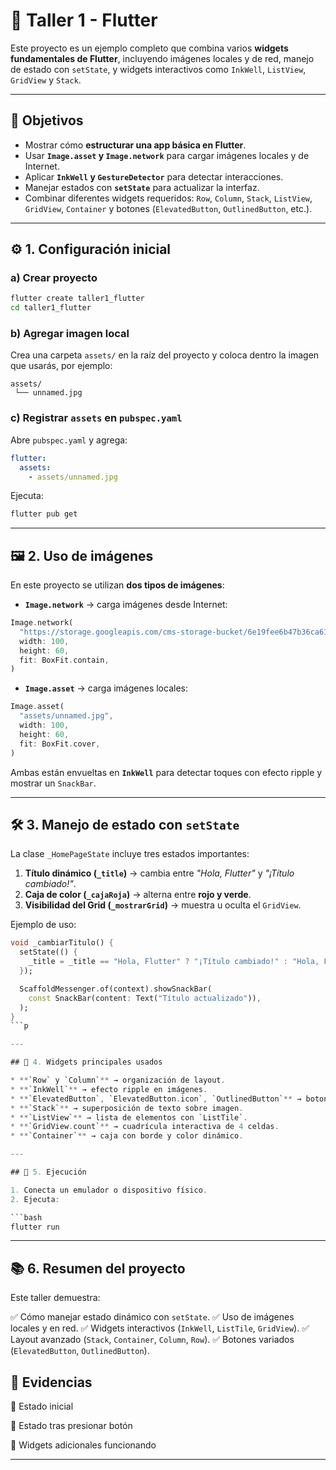 

# 📌 Taller 1 - Flutter

Este proyecto es un ejemplo completo que combina varios **widgets fundamentales de Flutter**, incluyendo imágenes locales y de red, manejo de estado con `setState`, y widgets interactivos como `InkWell`, `ListView`, `GridView` y `Stack`.

---

## 🎯 Objetivos

* Mostrar cómo **estructurar una app básica en Flutter**.
* Usar **`Image.asset` y `Image.network`** para cargar imágenes locales y de Internet.
* Aplicar **`InkWell` y `GestureDetector`** para detectar interacciones.
* Manejar estados con **`setState`** para actualizar la interfaz.
* Combinar diferentes widgets requeridos: `Row`, `Column`, `Stack`, `ListView`, `GridView`, `Container` y botones (`ElevatedButton`, `OutlinedButton`, etc.).

---

## ⚙️ 1. Configuración inicial

### a) Crear proyecto

```bash
flutter create taller1_flutter
cd taller1_flutter
```

### b) Agregar imagen local

Crea una carpeta `assets/` en la raíz del proyecto y coloca dentro la imagen que usarás, por ejemplo:

```
assets/
 └── unnamed.jpg
```

### c) Registrar `assets` en `pubspec.yaml`

Abre `pubspec.yaml` y agrega:

```yaml
flutter:
  assets:
    - assets/unnamed.jpg
```

Ejecuta:

```bash
flutter pub get
```

---

## 🖼️ 2. Uso de imágenes

En este proyecto se utilizan **dos tipos de imágenes**:

* **`Image.network`** → carga imágenes desde Internet:

```dart
Image.network(
  "https://storage.googleapis.com/cms-storage-bucket/6e19fee6b47b36ca613f.png",
  width: 100,
  height: 60,
  fit: BoxFit.contain,
)
```

* **`Image.asset`** → carga imágenes locales:

```dart
Image.asset(
  "assets/unnamed.jpg",
  width: 100,
  height: 60,
  fit: BoxFit.cover,
)
```

Ambas están envueltas en **`InkWell`** para detectar toques con efecto ripple y mostrar un `SnackBar`.

---

## 🛠️ 3. Manejo de estado con `setState`

La clase `_HomePageState` incluye tres estados importantes:

1. **Título dinámico (`_title`)** → cambia entre *"Hola, Flutter"* y *"¡Título cambiado!"*.
2. **Caja de color (`_cajaRoja`)** → alterna entre **rojo y verde**.
3. **Visibilidad del Grid (`_mostrarGrid`)** → muestra u oculta el `GridView`.

Ejemplo de uso:

```dart
void _cambiarTitulo() {
  setState(() {
    _title = _title == "Hola, Flutter" ? "¡Título cambiado!" : "Hola, Flutter";
  });

  ScaffoldMessenger.of(context).showSnackBar(
    const SnackBar(content: Text("Título actualizado")),
  );
}
```p

---

## 🧩 4. Widgets principales usados

* **`Row` y `Column`** → organización de layout.
* **`InkWell`** → efecto ripple en imágenes.
* **`ElevatedButton`, `ElevatedButton.icon`, `OutlinedButton`** → botones interactivos.
* **`Stack`** → superposición de texto sobre imagen.
* **`ListView`** → lista de elementos con `ListTile`.
* **`GridView.count`** → cuadrícula interactiva de 4 celdas.
* **`Container`** → caja con borde y color dinámico.

---

## 🚀 5. Ejecución

1. Conecta un emulador o dispositivo físico.
2. Ejecuta:

```bash
flutter run
```

---

## 📚 6. Resumen del proyecto

Este taller demuestra:

✅ Cómo manejar estado dinámico con `setState`.
✅ Uso de imágenes locales y en red.
✅ Widgets interactivos (`InkWell`, `ListTile`, `GridView`).
✅ Layout avanzado (`Stack`, `Container`, `Column`, `Row`).
✅ Botones variados (`ElevatedButton`, `OutlinedButton`).


## 📸 Evidencias
🔹 Estado inicial


🔹 Estado tras presionar botón

🔹 Widgets adicionales funcionando


---
